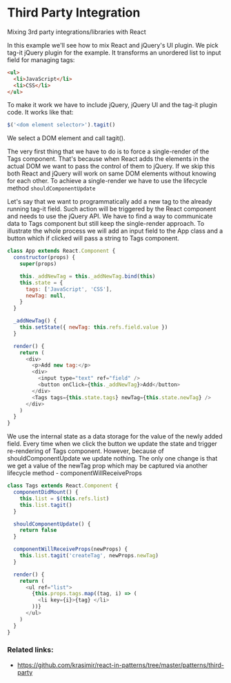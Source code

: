 # Third Party Integration

Mixing 3rd party integrations/libraries with React

In this example we'll see how to mix React and jQuery's UI plugin.
We pick tag-it jQuery plugin for the example. It transforms an unordered list to input field for managing tags:

```html
<ul>
  <li>JavaScript</li>
  <li>CSS</li>
</ul>
```

To make it work we have to include jQuery, jQuery UI and the tag-it plugin code. It works like that:

```javascript
$('<dom element selector>').tagit()
```

We select a DOM element and call tagit().

The very first thing that we have to do is to force a single-render of the Tags component.
That's because when React adds the elements in the actual DOM we want to pass the control of them to jQuery.
If we skip this both React and jQuery will work on same DOM elements without knowing for each other. To achieve a single-render we have to use the lifecycle method `shouldComponentUpdate`

Let's say that we want to programmatically add a new tag to the already running tag-it field.
Such action will be triggered by the React component and needs to use the jQuery API.
We have to find a way to communicate data to Tags component but still keep the single-render approach.
To illustrate the whole process we will add an input field to the App class and a button which if clicked will pass a string to Tags component.

```javascript
class App extends React.Component {
  constructor(props) {
    super(props)

    this._addNewTag = this._addNewTag.bind(this)
    this.state = {
      tags: ['JavaScript', 'CSS'],
      newTag: null,
    }
  }

  _addNewTag() {
    this.setState({ newTag: this.refs.field.value })
  }

  render() {
    return (
      <div>
        <p>Add new tag:</p>
        <div>
          <input type="text" ref="field" />
          <button onClick={this._addNewTag}>Add</button>
        </div>
        <Tags tags={this.state.tags} newTag={this.state.newTag} />
      </div>
    )
  }
}
```

We use the internal state as a data storage for the value of the newly added field.
Every time when we click the button we update the state and trigger re-rendering of Tags component.
However, because of shouldComponentUpdate we update nothing.
The only one change is that we get a value of the newTag prop which may be captured via another lifecycle method - componentWillReceiveProps

```javascript
class Tags extends React.Component {
  componentDidMount() {
    this.list = $(this.refs.list)
    this.list.tagit()
  }

  shouldComponentUpdate() {
    return false
  }

  componentWillReceiveProps(newProps) {
    this.list.tagit('createTag', newProps.newTag)
  }

  render() {
    return (
      <ul ref="list">
        {this.props.tags.map((tag, i) => (
          <li key={i}>{tag} </li>
        ))}
      </ul>
    )
  }
}
```

### Related links:

- https://github.com/krasimir/react-in-patterns/tree/master/patterns/third-party
